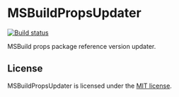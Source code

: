 # MSBuildPropsUpdater

[![Build status](https://ci.appveyor.com/api/projects/status/v654ae52b4bh7y5g/branch/master?svg=true)](https://ci.appveyor.com/project/wieslawsoltes/msbuildpropsupdater/branch/master)

MSBuild props package reference version updater.

## License

MSBuildPropsUpdater is licensed under the [MIT license](LICENSE.TXT).
